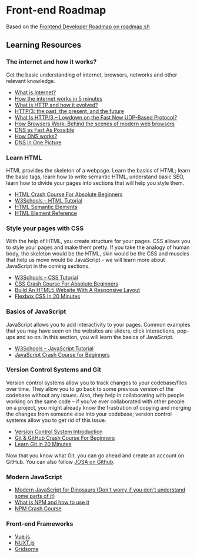 # Front-end Roadmap

Based on the [Frontend Developer Roadmap on roadmap.sh](https://roadmap.sh/frontend)

## Learning Resources

### The internet and how it works?

Get the basic understanding of internet, browsers, networks and other relevant knowledge.

* [What is Internet?](https://roadmap.sh/guides/what-is-internet)
* [How the internet works in 5 minutes](https://www.youtube.com/watch?v=7_LPdttKXPc)
* [What is HTTP and how it evolved?](https://kamranahmed.info/blog/2016/08/13/http-in-depth/)
* [HTTP/3: the past, the present, and the future](https://blog.cloudflare.com/http3-the-past-present-and-future/)
* [What Is HTTP/3 – Lowdown on the Fast New UDP-Based Protocol?](https://kinsta.com/blog/http3/)
* [How Browsers Work: Behind the scenes of modern web browsers](https://www.html5rocks.com/en/tutorials/internals/howbrowserswork/)
* [DNS as Fast As Possible](https://www.youtube.com/watch?v=Rck3BALhI5c)
* [How DNS works?](https://howdns.works/)
* [DNS in One Picture](https://roadmap.sh/guides/dns-in-one-picture)

### Learn HTML

HTML provides the skeleton of a webpage. Learn the basics of HTML; learn the basic tags, learn how to write semantic HTML, understand basic SEO, learn how to divide your pages into sections that will help you style them.

* [HTML Crash Course For Absolute Beginners](https://www.youtube.com/watch?v=UB1O30fR-EE)
* [W3Schools – HTML Tutorial](https://www.w3schools.com/html/default.asp)
* [HTML Semantic Elements](https://www.w3schools.com/html/html5_semantic_elements.asp)
* [HTML Element Reference](https://developer.mozilla.org/en-US/docs/Web/HTML/Element)

### Style your pages with CSS

With the help of HTML, you create structure for your pages. CSS allows you to style your pages and make them pretty. If you take the analogy of human body, the skeleton would be the HTML, skin would be the CSS and muscles that help us move would be JavaScript - we will learn more about JavaScript in the coming sections.

* [W3Schools – CSS Tutorial](https://www.w3schools.com/css/)
* [CSS Crash Course For Absolute Beginners](https://www.youtube.com/watch?v=yfoY53QXEnI)
* [Build An HTML5 Website With A Responsive Layout](https://www.youtube.com/watch?v=Wm6CUkswsNw)
* [Flexbox CSS In 20 Minutes](https://youtu.be/JJSoEo8JSnc?t=46)


### Basics of JavaScript

JavaScript allows you to add interactivity to your pages. Common examples that you may have seen on the websites are sliders, click interactions, pop-ups and so on. In this section, you will learn the basics of JavaScript.

* [W3Schools – JavaScript Tutorial](https://www.w3schools.com/js/)
* [JavaScript Crash Course for Beginners](https://youtu.be/hdI2bqOjy3c?t=2)

### Version Control Systems and Git

Version control systems allow you to track changes to your codebase/files over time. They allow you to go back to some previous version of the codebase without any issues. Also, they help in collaborating with people working on the same code – if you’ve ever collaborated with other people on a project, you might already know the frustration of copying and merging the changes from someone else into your codebase; version control systems allow you to get rid of this issue.


* [Version Control System Introduction](https://www.youtube.com/watch?v=zbKdDsNNOhg)
* [Git & GitHub Crash Course For Beginners](https://www.youtube.com/watch?v=SWYqp7iY_Tc)
* [Learn Git in 20 Minutes](https://youtu.be/Y9XZQO1n_7c?t=21)

Now that you know what Git, you can go ahead and create an account on GitHub. You can also follow [JOSA on Github](https://github.com/jordanopensource).  

### Modern JavaScript

* [Modern JavaScript for Dinosaurs (Don't worry if you don't understand some parts of it)](https://medium.com/the-node-js-collection/modern-javascript-explained-for-dinosaurs-f695e9747b70)
* [What is NPM and how to use it](https://www.youtube.com/watch?v=8Rmj5UY5mJk)
* [NPM Crash Course](https://www.youtube.com/watch?v=jHDhaSSKmB0)

### Front-end Frameworks

* [Vue.js](https://vuejs.org/)
* [NUXT.js](https://nuxtjs.org/)
* [Gridsome](https://gridsome.org/)

